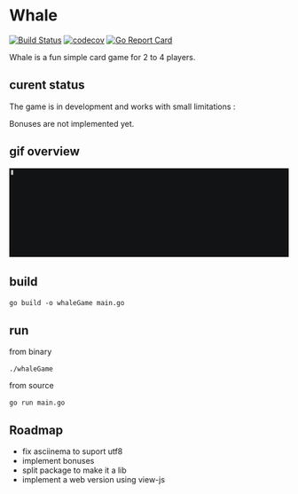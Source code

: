 # Whale

[![Build Status](https://github.com/pmalhaire/whale/workflows/run%20tests/badge.svg)](https://github.com/pmalhaire/whale/actions?workflow=run%20tests)
[![codecov](https://codecov.io/gh/pmalhaire/whale/branch/main/graph/badge.svg)](https://codecov.io/gh/pmalhaire/whale)
[![Go Report Card](https://goreportcard.com/badge/github.com/pmalhaire/whale)](https://goreportcard.com/report/github.com/pmalhaire/whale)

Whale is a fun simple card game for 2 to 4 players.



## curent status

The game is in development and works with small limitations :

Bonuses are not implemented yet.

## gif overview

![whaleGame](whale.gif)

## build

```
go build -o whaleGame main.go
```

## run

from binary

```
./whaleGame
```

from source

```
go run main.go
```

## Roadmap

- fix asciinema to suport utf8
- implement bonuses
- split package to make it a lib
- implement a web version using view-js
